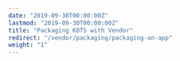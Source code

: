 ```yaml
---
date: "2019-09-30T00:00:00Z"
lastmod: "2019-09-30T00:00:00Z"
title: "Packaging KOTS with Vendor"
redirect: "/vendor/packaging/packaging-an-app"
weight: "1"
---
```


